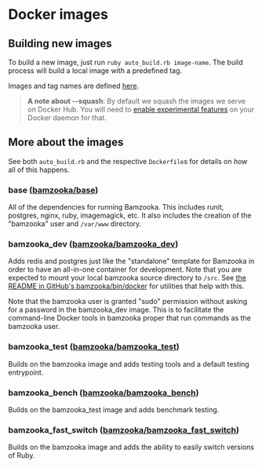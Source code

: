 # Docker images

## Building new images

To build a new image, just run `ruby auto_build.rb image-name`. The build process will build a local image with a predefined tag.

Images and tag names are defined [here](https://github.com/bamzooka/bamzooka_docker/blob/master/image/auto_build.rb#L6-L11).

> **A note about --squash**: By default we squash the images we serve on Docker Hub. You will need to [enable experimental features](https://github.com/docker/docker-ce/blob/master/components/cli/experimental/README.md) on your Docker daemon for that.


## More about the images

See both `auto_build.rb` and the respective `Dockerfile`s for details on _how_ all of this happens.


### base ([bamzooka/base](https://hub.docker.com/r/bamzooka/base/))

All of the dependencies for running Bamzooka.  This includes runit, postgres, nginx, ruby, imagemagick, etc.  It also includes the creation of the "bamzooka" user and `/var/www` directory.


### bamzooka_dev ([bamzooka/bamzooka_dev](https://hub.docker.com/r/bamzooka/bamzooka_dev/))

Adds redis and postgres just like the "standalone" template for Bamzooka in order to have an all-in-one container for development.  Note that you are expected to mount your local bamzooka source directory to `/src`.  See [the README in GitHub's bamzooka/bin/docker](https://github.com/bamzooka/bamzooka/tree/master/bin/docker/) for utilities that help with this.

Note that the bamzooka user is granted "sudo" permission without asking for a password in the bamzooka_dev image.  This is to facilitate the command-line Docker tools in bamzooka proper that run commands as the bamzooka user.


### bamzooka_test ([bamzooka/bamzooka_test](https://hub.docker.com/r/bamzooka/bamzooka_test/))

Builds on the bamzooka image and adds testing tools and a default testing entrypoint.


### bamzooka_bench ([bamzooka/bamzooka_bench](https://hub.docker.com/r/bamzooka/bamzooka_bench/))

Builds on the bamzooka_test image and adds benchmark testing.


### bamzooka_fast_switch ([bamzooka/bamzooka_fast_switch](https://hub.docker.com/r/bamzooka/bamzooka_fast_switch/))

Builds on the bamzooka image and adds the ability to easily switch versions of Ruby.
